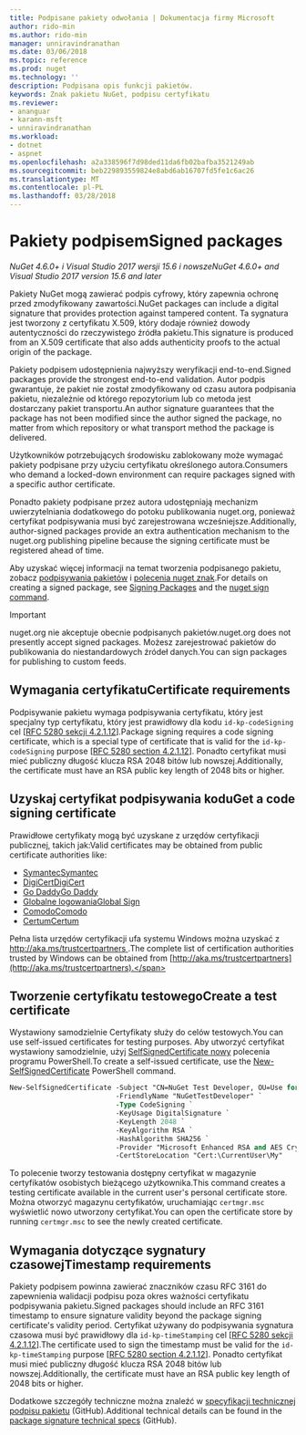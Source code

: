 ```yaml
---
title: Podpisane pakiety odwołania | Dokumentacja firmy Microsoft
author: rido-min
ms.author: rido-min
manager: unniravindranathan
ms.date: 03/06/2018
ms.topic: reference
ms.prod: nuget
ms.technology: ''
description: Podpisana opis funkcji pakietów.
keywords: Znak pakietu NuGet, podpisu certyfikatu
ms.reviewer:
- ananguar
- karann-msft
- unniravindranathan
ms.workload:
- dotnet
- aspnet
ms.openlocfilehash: a2a338596f7d98ded11da6fb02bafba3521249ab
ms.sourcegitcommit: beb229893559824e8abd6ab16707fd5fe1c6ac26
ms.translationtype: MT
ms.contentlocale: pl-PL
ms.lasthandoff: 03/28/2018
---
```

# <a name="signed-packages"></a><span data-ttu-id="82337-104">Pakiety podpisem</span><span class="sxs-lookup"><span data-stu-id="82337-104">Signed packages</span></span>

<span data-ttu-id="82337-105">*NuGet 4.6.0+ i Visual Studio 2017 wersji 15.6 i nowsze*</span><span class="sxs-lookup"><span data-stu-id="82337-105">*NuGet 4.6.0+ and Visual Studio 2017 version 15.6 and later*</span></span>

<span data-ttu-id="82337-106">Pakiety NuGet mogą zawierać podpis cyfrowy, który zapewnia ochronę przed zmodyfikowany zawartości.</span><span class="sxs-lookup"><span data-stu-id="82337-106">NuGet packages can include a digital signature that provides protection against tampered content.</span></span> <span data-ttu-id="82337-107">Ta sygnatura jest tworzony z certyfikatu X.509, który dodaje również dowody autentyczności do rzeczywistego źródła pakietu.</span><span class="sxs-lookup"><span data-stu-id="82337-107">This signature is produced from an X.509 certificate that also adds authenticity proofs to the actual origin of the package.</span></span>

<span data-ttu-id="82337-108">Pakiety podpisem udostępnienia najwyższy weryfikacji end-to-end.</span><span class="sxs-lookup"><span data-stu-id="82337-108">Signed packages provide the strongest end-to-end validation.</span></span> <span data-ttu-id="82337-109">Autor podpis gwarantuje, że pakiet nie został zmodyfikowany od czasu autora podpisania pakietu, niezależnie od którego repozytorium lub co metoda jest dostarczany pakiet transportu.</span><span class="sxs-lookup"><span data-stu-id="82337-109">An author signature guarantees that the package has not been modified since the author signed the package, no matter from which repository or what transport method the package is delivered.</span></span>

<span data-ttu-id="82337-110">Użytkowników potrzebujących środowisku zablokowany może wymagać pakiety podpisane przy użyciu certyfikatu określonego autora.</span><span class="sxs-lookup"><span data-stu-id="82337-110">Consumers who demand a locked-down environment can require packages signed with a specific author certificate.</span></span>

<span data-ttu-id="82337-111">Ponadto pakiety podpisane przez autora udostępniają mechanizm uwierzytelniania dodatkowego do potoku publikowania nuget.org, ponieważ certyfikat podpisywania musi być zarejestrowana wcześniejsze.</span><span class="sxs-lookup"><span data-stu-id="82337-111">Additionally, author-signed packages provide an extra authentication mechanism to the nuget.org publishing pipeline because the signing certificate must be registered ahead of time.</span></span>

<span data-ttu-id="82337-112">Aby uzyskać więcej informacji na temat tworzenia podpisanego pakietu, zobacz [podpisywania pakietów](../create-packages/Sign-a-package.md) i [polecenia nuget znak](../tools/cli-ref-sign.md).</span><span class="sxs-lookup"><span data-stu-id="82337-112">For details on creating a signed package, see [Signing Packages](../create-packages/Sign-a-package.md) and the [nuget sign command](../tools/cli-ref-sign.md).</span></span>

> [!Important]
> <span data-ttu-id="82337-113">nuget.org nie akceptuje obecnie podpisanych pakietów.</span><span class="sxs-lookup"><span data-stu-id="82337-113">nuget.org does not presently accept signed packages.</span></span> <span data-ttu-id="82337-114">Możesz zarejestrować pakietów do publikowania do niestandardowych źródeł danych.</span><span class="sxs-lookup"><span data-stu-id="82337-114">You can sign packages for publishing to custom feeds.</span></span>

## <a name="certificate-requirements"></a><span data-ttu-id="82337-115">Wymagania certyfikatu</span><span class="sxs-lookup"><span data-stu-id="82337-115">Certificate requirements</span></span>

<span data-ttu-id="82337-116">Podpisywanie pakietu wymaga podpisywania certyfikatu, który jest specjalny typ certyfikatu, który jest prawidłowy dla kodu `id-kp-codeSigning` cel [[RFC 5280 sekcji 4.2.1.12](https://tools.ietf.org/html/rfc5280#section-4.2.1.12)].</span><span class="sxs-lookup"><span data-stu-id="82337-116">Package signing requires a code signing certificate, which is a special type of certificate that is valid for the `id-kp-codeSigning` purpose [[RFC 5280 section 4.2.1.12](https://tools.ietf.org/html/rfc5280#section-4.2.1.12)].</span></span> <span data-ttu-id="82337-117">Ponadto certyfikat musi mieć publiczny długość klucza RSA 2048 bitów lub nowszej.</span><span class="sxs-lookup"><span data-stu-id="82337-117">Additionally, the certificate must have an RSA public key length of 2048 bits or higher.</span></span>

## <a name="get-a-code-signing-certificate"></a><span data-ttu-id="82337-118">Uzyskaj certyfikat podpisywania kodu</span><span class="sxs-lookup"><span data-stu-id="82337-118">Get a code signing certificate</span></span>

<span data-ttu-id="82337-119">Prawidłowe certyfikaty mogą być uzyskane z urzędów certyfikacji publicznej, takich jak:</span><span class="sxs-lookup"><span data-stu-id="82337-119">Valid certificates may be obtained from public certificate authorities like:</span></span>

- [<span data-ttu-id="82337-120">Symantec</span><span class="sxs-lookup"><span data-stu-id="82337-120">Symantec</span></span>](https://trustcenter.websecurity.symantec.com/process/trust/productOptions?productType=SoftwareValidationClass3)
- [<span data-ttu-id="82337-121">DigiCert</span><span class="sxs-lookup"><span data-stu-id="82337-121">DigiCert</span></span>](https://www.digicert.com/code-signing/)
- [<span data-ttu-id="82337-122">Go Daddy</span><span class="sxs-lookup"><span data-stu-id="82337-122">Go Daddy</span></span>](https://www.godaddy.com/web-security/code-signing-certificate)
- [<span data-ttu-id="82337-123">Globalne logowania</span><span class="sxs-lookup"><span data-stu-id="82337-123">Global Sign</span></span>](https://www.globalsign.com/en/code-signing-certificate/)
- [<span data-ttu-id="82337-124">Comodo</span><span class="sxs-lookup"><span data-stu-id="82337-124">Comodo</span></span>](https://www.comodo.com/e-commerce/code-signing/code-signing-certificate.php)
- [<span data-ttu-id="82337-125">Certum</span><span class="sxs-lookup"><span data-stu-id="82337-125">Certum</span></span>](https://www.certum.eu/certum/cert,offer_en_open_source_cs.xml) 

<span data-ttu-id="82337-126">Pełna lista urzędów certyfikacji ufa systemu Windows można uzyskać z [ http://aka.ms/trustcertpartners ](http://aka.ms/trustcertpartners).</span><span class="sxs-lookup"><span data-stu-id="82337-126">The complete list of certification authorities trusted by Windows can be obtained from [http://aka.ms/trustcertpartners](http://aka.ms/trustcertpartners).</span></span>

## <a name="create-a-test-certificate"></a><span data-ttu-id="82337-127">Tworzenie certyfikatu testowego</span><span class="sxs-lookup"><span data-stu-id="82337-127">Create a test certificate</span></span>

<span data-ttu-id="82337-128">Wystawiony samodzielnie Certyfikaty służy do celów testowych.</span><span class="sxs-lookup"><span data-stu-id="82337-128">You can use self-issued certificates for testing purposes.</span></span> <span data-ttu-id="82337-129">Aby utworzyć certyfikat wystawiony samodzielnie, użyj [SelfSignedCertificate nowy](https://docs.microsoft.com/en-us/powershell/module/pkiclient/new-selfsignedcertificate) polecenia programu PowerShell.</span><span class="sxs-lookup"><span data-stu-id="82337-129">To create a self-issued certificate, use the [New-SelfSignedCertificate](https://docs.microsoft.com/en-us/powershell/module/pkiclient/new-selfsignedcertificate) PowerShell command.</span></span>

```ps
New-SelfSignedCertificate -Subject "CN=NuGet Test Developer, OU=Use for testing purposes ONLY" `
                          -FriendlyName "NuGetTestDeveloper" `
                          -Type CodeSigning `
                          -KeyUsage DigitalSignature `
                          -KeyLength 2048 `
                          -KeyAlgorithm RSA `
                          -HashAlgorithm SHA256 `
                          -Provider "Microsoft Enhanced RSA and AES Cryptographic Provider" `
                          -CertStoreLocation "Cert:\CurrentUser\My" 
```

<span data-ttu-id="82337-130">To polecenie tworzy testowania dostępny certyfikat w magazynie certyfikatów osobistych bieżącego użytkownika.</span><span class="sxs-lookup"><span data-stu-id="82337-130">This command creates a testing certificate available in the current user's personal certificate store.</span></span> <span data-ttu-id="82337-131">Można otworzyć magazynu certyfikatów, uruchamiając `certmgr.msc` wyświetlić nowo utworzony certyfikat.</span><span class="sxs-lookup"><span data-stu-id="82337-131">You can open the certificate store by running `certmgr.msc` to see the newly created certificate.</span></span>

## <a name="timestamp-requirements"></a><span data-ttu-id="82337-132">Wymagania dotyczące sygnatury czasowej</span><span class="sxs-lookup"><span data-stu-id="82337-132">Timestamp requirements</span></span>

<span data-ttu-id="82337-133">Pakiety podpisem powinna zawierać znaczników czasu RFC 3161 do zapewnienia walidacji podpisu poza okres ważności certyfikatu podpisywania pakietu.</span><span class="sxs-lookup"><span data-stu-id="82337-133">Signed packages should include an RFC 3161 timestamp to ensure signature validity beyond the package signing certificate's validity period.</span></span> <span data-ttu-id="82337-134">Certyfikat używany do podpisywania sygnatura czasowa musi być prawidłowy dla `id-kp-timeStamping` cel [[RFC 5280 sekcji 4.2.1.12](https://tools.ietf.org/html/rfc5280#section-4.2.1.12)].</span><span class="sxs-lookup"><span data-stu-id="82337-134">The certificate used to sign the timestamp must be valid for the `id-kp-timeStamping` purpose [[RFC 5280 section 4.2.1.12](https://tools.ietf.org/html/rfc5280#section-4.2.1.12)].</span></span> <span data-ttu-id="82337-135">Ponadto certyfikat musi mieć publiczny długość klucza RSA 2048 bitów lub nowszej.</span><span class="sxs-lookup"><span data-stu-id="82337-135">Additionally, the certificate must have an RSA public key length of 2048 bits or higher.</span></span>

<span data-ttu-id="82337-136">Dodatkowe szczegóły techniczne można znaleźć w [specyfikacji technicznej podpisu pakietu](https://github.com/NuGet/Home/wiki/Package-Signatures-Technical-Details) (GitHub).</span><span class="sxs-lookup"><span data-stu-id="82337-136">Additional technical details can be found in the [package signature technical specs](https://github.com/NuGet/Home/wiki/Package-Signatures-Technical-Details) (GitHub).</span></span>
